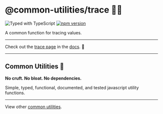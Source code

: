 # @common-utilities/trace 🧰👤

![Typed with TypeScript](https://flat.badgen.net/badge/icon/Typed?icon=typescript&label&labelColor=blue&color=555555)
[![npm version](https://badge.fury.io/js/%40common-utilities%2Ftrace.svg)](https://badge.fury.io/js/%40common-utilities%2Ftrace)

A common function for tracing values.

---

Check out the [trace page](https://www.common-utilities.com/utilities/packages/trace) in the [docs](https://www.common-utilities.com). 👋 

---

## Common Utilities 🧰

**No cruft. No bloat. No dependencies.**

Simple, typed, functional, documented, and tested javascript utility functions.

---

View other [common utilities](https://github.com/yowainwright/common-utilities).
